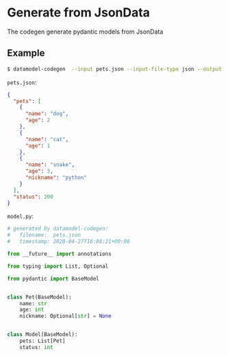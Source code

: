 # Generate from JsonData

The codegen generate pydantic models from JsonData

## Example

```bash
$ datamodel-codegen  --input pets.json --input-file-type json --output model.py
```

`pets.json`:
```json
{
  "pets": [
    {
      "name": "dog",
      "age": 2
    },
    {
      "name": "cat",
      "age": 1
    },
    {
      "name": "snake",
      "age": 3,
      "nickname": "python"
    }
  ],
  "status": 200
}
```


`model.py`:
```python
# generated by datamodel-codegen:
#   filename:  pets.json
#   timestamp: 2020-04-27T16:08:21+00:00

from __future__ import annotations

from typing import List, Optional

from pydantic import BaseModel


class Pet(BaseModel):
    name: str
    age: int
    nickname: Optional[str] = None


class Model(BaseModel):
    pets: List[Pet]
    status: int

```